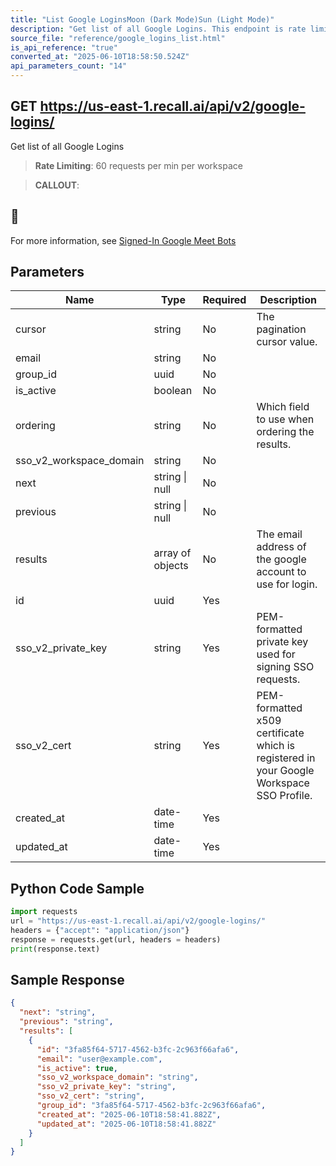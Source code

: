 ```yaml
---
title: "List Google LoginsMoon (Dark Mode)Sun (Light Mode)"
description: "Get list of all Google Logins. This endpoint is rate limited to: 60 requests per min per workspace"
source_file: "reference/google_logins_list.html"
is_api_reference: "true"
converted_at: "2025-06-10T18:58:50.524Z"
api_parameters_count: "14"
---
```

## GET https://us-east-1.recall.ai/api/v2/google-logins/

Get list of all Google Logins

> **Rate Limiting**: 60 requests per min per workspace

> **CALLOUT**:

## 📘

For more information, see [Signed-In Google Meet Bots](/docs/google-meet-login-getting-started.md)
## Parameters

| Name | Type | Required | Description |
| --- | --- | --- | --- |
| cursor | string | No | The pagination cursor value. |
| email | string | No |  |
| group_id | uuid | No |  |
| is_active | boolean | No |  |
| ordering | string | No | Which field to use when ordering the results. |
| sso_v2_workspace_domain | string | No |  |
| next | string \| null | No |  |
| previous | string \| null | No |  |
| results | array of objects | No | The email address of the google account to use for login. |
| id | uuid | Yes |  |
| sso_v2_private_key | string | Yes | PEM-formatted private key used for signing SSO requests. |
| sso_v2_cert | string | Yes | PEM-formatted x509 certificate which is registered in your Google Workspace SSO Profile. |
| created_at | date-time | Yes |  |
| updated_at | date-time | Yes |  |

## Python Code Sample

```python
import requests
url = "https://us-east-1.recall.ai/api/v2/google-logins/"
headers = {"accept": "application/json"}
response = requests.get(url, headers = headers)
print(response.text)
```

## Sample Response

```json
{
  "next": "string",
  "previous": "string",
  "results": [
    {
      "id": "3fa85f64-5717-4562-b3fc-2c963f66afa6",
      "email": "user@example.com",
      "is_active": true,
      "sso_v2_workspace_domain": "string",
      "sso_v2_private_key": "string",
      "sso_v2_cert": "string",
      "group_id": "3fa85f64-5717-4562-b3fc-2c963f66afa6",
      "created_at": "2025-06-10T18:58:41.882Z",
      "updated_at": "2025-06-10T18:58:41.882Z"
    }
  ]
}
```
